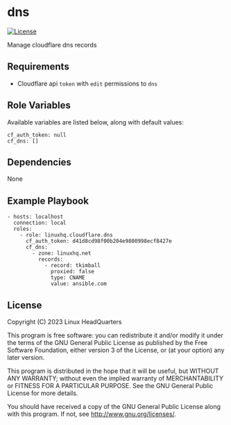 # dns

[![License](https://img.shields.io/badge/license-GPLv3-brightgreen.svg?style=flat)](COPYING)

Manage cloudflare dns records

## Requirements

* Cloudflare api `token` with `edit` permissions to `dns`

## Role Variables

Available variables are listed below, along with default values:

    cf_auth_token: null
    cf_dns: []

## Dependencies

None

## Example Playbook

    - hosts: localhost
      connection: local
      roles:
        - role: linuxhq.cloudflare.dns
          cf_auth_token: d41d8cd98f00b204e9800998ecf8427e
          cf_dns:
            - zone: linuxhq.net
              records:
                - record: tkimball
                  proxied: false
                  type: CNAME
                  value: ansible.com

## License

Copyright (C) 2023 Linux HeadQuarters

This program is free software: you can redistribute it and/or modify
it under the terms of the GNU General Public License as published by
the Free Software Foundation, either version 3 of the License, or
(at your option) any later version.

This program is distributed in the hope that it will be useful,
but WITHOUT ANY WARRANTY; without even the implied warranty of
MERCHANTABILITY or FITNESS FOR A PARTICULAR PURPOSE. See the
GNU General Public License for more details.

You should have received a copy of the GNU General Public License
along with this program. If not, see <http://www.gnu.org/licenses/>.
